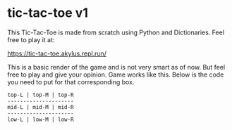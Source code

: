 # tic-tac-toe v1
This Tic-Tac-Toe is made from scratch using Python and Dictionaries. Feel free to play it at:

https://tic-tac-toe.akylus.repl.run/

This is a basic render of the game and is not very smart as of now.
But feel free to play and give your opinion.
Game works like this. Below is the code you need to put for that corresponding box.
```
top-L | top-M | top-R
---------------------
mid-L | mid-M | mid-R
---------------------
low-L | low-M | low-R
```
